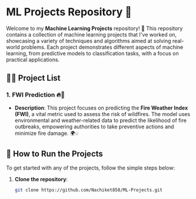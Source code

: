 # ML Projects Repository 🚀

Welcome to my **Machine Learning Projects** repository! 🎉 This repository contains a collection of machine learning projects that I've worked on, showcasing a variety of techniques and algorithms aimed at solving real-world problems. Each project demonstrates different aspects of machine learning, from predictive models to classification tasks, with a focus on practical applications.

## 🧑‍💻 Project List

### 1. **FWI Prediction** 🔥🌲

- **Description**: This project focuses on predicting the **Fire Weather Index (FWI)**, a vital metric used to assess the risk of wildfires. The model uses environmental and weather-related data to predict the likelihood of fire outbreaks, empowering authorities to take preventive actions and minimize fire damage. 🌍💡
  

## 🚀 How to Run the Projects

To get started with any of the projects, follow the simple steps below:

1. **Clone the repository**:
   ```bash
   git clone https://github.com/Nachiket858/ML-Projects.git
